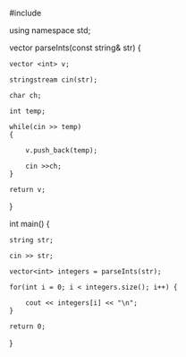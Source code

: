  #include<iostream>
 
 

using namespace std;

vector <int> parseInts(const string& str) {

    vector <int> v;

    stringstream cin(str);
    
    char ch;
    
    int temp;
    
    while(cin >> temp)
    {
        
        v.push_back(temp);
        
        cin >>ch;
    }
    
    return v;
}

int main() {
    
    string str;
    
    cin >> str;
    
    vector<int> integers = parseInts(str);
    
    for(int i = 0; i < integers.size(); i++) {
     
        cout << integers[i] << "\n";
    }

    return 0;
}
